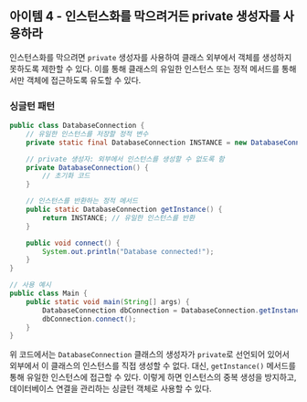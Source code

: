 ## 아이템 4 - 인스턴스화를 막으려거든 private 생성자를 사용하라

인스턴스화를 막으려면 `private` 생성자를 사용하여 클래스 외부에서 객체를 생성하지 못하도록 제한할 수 있다. 이를 통해 클래스의 유일한 인스턴스 또는 정적 메서드를 통해서만 객체에 접근하도록 유도할 수 있다.

### 싱글턴 패턴

```java
public class DatabaseConnection {
    // 유일한 인스턴스를 저장할 정적 변수
    private static final DatabaseConnection INSTANCE = new DatabaseConnection();

    // private 생성자: 외부에서 인스턴스를 생성할 수 없도록 함
    private DatabaseConnection() {
        // 초기화 코드
    }

    // 인스턴스를 반환하는 정적 메서드
    public static DatabaseConnection getInstance() {
        return INSTANCE; // 유일한 인스턴스를 반환
    }

    public void connect() {
        System.out.println("Database connected!");
    }
}

// 사용 예시
public class Main {
    public static void main(String[] args) {
        DatabaseConnection dbConnection = DatabaseConnection.getInstance();
        dbConnection.connect();
    }
}

```

위 코드에서는 `DatabaseConnection` 클래스의 생성자가 `private`로 선언되어 있어서 외부에서 이 클래스의 인스턴스를 직접 생성할 수 없다. 대신, `getInstance()` 메서드를 통해 유일한 인스턴스에 접근할 수 있다. 이렇게 하면 인스턴스의 중복 생성을 방지하고, 데이터베이스 연결을 관리하는 싱글턴 객체로 사용할 수 있다.